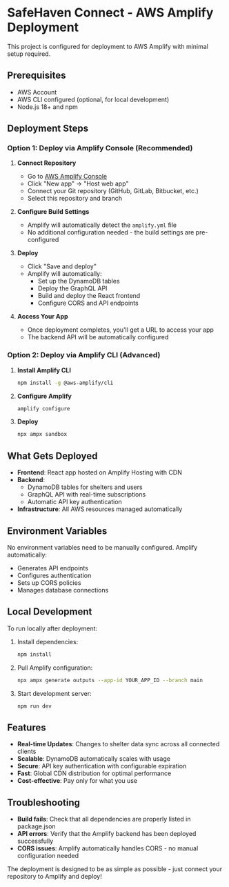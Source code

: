 # SafeHaven Connect - AWS Amplify Deployment

This project is configured for deployment to AWS Amplify with minimal setup required.

## Prerequisites

- AWS Account
- AWS CLI configured (optional, for local development)
- Node.js 18+ and npm

## Deployment Steps

### Option 1: Deploy via Amplify Console (Recommended)

1. **Connect Repository**
   - Go to [AWS Amplify Console](https://console.aws.amazon.com/amplify/)
   - Click "New app" → "Host web app"
   - Connect your Git repository (GitHub, GitLab, Bitbucket, etc.)
   - Select this repository and branch

2. **Configure Build Settings**
   - Amplify will automatically detect the `amplify.yml` file
   - No additional configuration needed - the build settings are pre-configured

3. **Deploy**
   - Click "Save and deploy"
   - Amplify will automatically:
     - Set up the DynamoDB tables
     - Deploy the GraphQL API
     - Build and deploy the React frontend
     - Configure CORS and API endpoints

4. **Access Your App**
   - Once deployment completes, you'll get a URL to access your app
   - The backend API will be automatically configured

### Option 2: Deploy via Amplify CLI (Advanced)

1. **Install Amplify CLI**
   ```bash
   npm install -g @aws-amplify/cli
   ```

2. **Configure Amplify**
   ```bash
   amplify configure
   ```

3. **Deploy**
   ```bash
   npx ampx sandbox
   ```

## What Gets Deployed

- **Frontend**: React app hosted on Amplify Hosting with CDN
- **Backend**: 
  - DynamoDB tables for shelters and users
  - GraphQL API with real-time subscriptions
  - Automatic API key authentication
- **Infrastructure**: All AWS resources managed automatically

## Environment Variables

No environment variables need to be manually configured. Amplify automatically:
- Generates API endpoints
- Configures authentication
- Sets up CORS policies
- Manages database connections

## Local Development

To run locally after deployment:

1. Install dependencies:
   ```bash
   npm install
   ```

2. Pull Amplify configuration:
   ```bash
   npx ampx generate outputs --app-id YOUR_APP_ID --branch main
   ```

3. Start development server:
   ```bash
   npm run dev
   ```

## Features

- **Real-time Updates**: Changes to shelter data sync across all connected clients
- **Scalable**: DynamoDB automatically scales with usage
- **Secure**: API key authentication with configurable expiration
- **Fast**: Global CDN distribution for optimal performance
- **Cost-effective**: Pay only for what you use

## Troubleshooting

- **Build fails**: Check that all dependencies are properly listed in package.json
- **API errors**: Verify that the Amplify backend has been deployed successfully
- **CORS issues**: Amplify automatically handles CORS - no manual configuration needed

The deployment is designed to be as simple as possible - just connect your repository to Amplify and deploy!